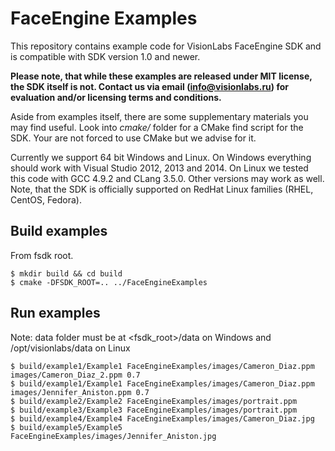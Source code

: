 # FaceEngine Examples
This repository contains example code for VisionLabs FaceEngine SDK and is compatible with SDK version 1.0 and newer.

**Please note, that while these examples are released under MIT license, the SDK itself is not. Contact us via email (info@visionlabs.ru) for evaluation and/or licensing terms and conditions.**

Aside from examples itself, there are some supplementary materials you may find useful. Look into *cmake/* folder for a CMake find script for the SDK. Your are not forced to use CMake but we advise for it.

Currently we support 64 bit Windows and Linux. On Windows everything should work with Visual Studio 2012, 2013 and 2014. On Linux we tested this code with GCC 4.9.2 and CLang 3.5.0. Other versions may work as well. Note, that the SDK is officially supported on RedHat Linux families (RHEL, CentOS, Fedora).

## Build examples

From fsdk root.
```
$ mkdir build && cd build
$ cmake -DFSDK_ROOT=.. ../FaceEngineExamples
```

## Run examples

Note: data folder must be at <fsdk_root>/data on Windows and /opt/visionlabs/data on Linux

```
$ build/example1/Example1 FaceEngineExamples/images/Cameron_Diaz.ppm images/Cameron_Diaz_2.ppm 0.7
$ build/example1/Example1 FaceEngineExamples/images/Cameron_Diaz.ppm images/Jennifer_Aniston.ppm 0.7
$ build/example2/Example2 FaceEngineExamples/images/portrait.ppm
$ build/example3/Example3 FaceEngineExamples/images/portrait.ppm
$ build/example4/Example4 FaceEngineExamples/images/Cameron_Diaz.jpg
$ build/example5/Example5 FaceEngineExamples/images/Jennifer_Aniston.jpg
```
